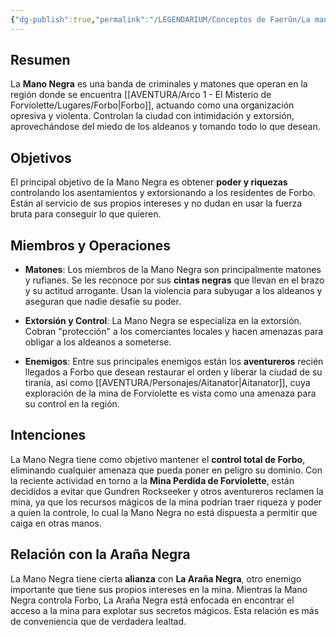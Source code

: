 ```yaml
---
{"dg-publish":true,"permalink":"/LEGENDARIUM/Conceptos de Faerûn/La mano negra/"}
---
```


## Resumen

La **Mano Negra** es una banda de criminales y matones que operan en la región donde se encuentra [[AVENTURA/Arco 1 -  El Misterio de Forviolette/Lugares/Forbo\|Forbo]], actuando como una organización opresiva y violenta. Controlan la ciudad con intimidación y extorsión, aprovechándose del miedo de los aldeanos y tomando todo lo que desean.

## Objetivos

El principal objetivo de la Mano Negra es obtener **poder y riquezas** controlando los asentamientos y extorsionando a los residentes de Forbo. Están al servicio de sus propios intereses y no dudan en usar la fuerza bruta para conseguir lo que quieren.

## Miembros y Operaciones

- **Matones**: Los miembros de la Mano Negra son principalmente matones y rufianes. Se les reconoce por sus **cintas negras** que llevan en el brazo y su actitud arrogante. Usan la violencia para subyugar a los aldeanos y aseguran que nadie desafíe su poder.

- **Extorsión y Control**: La Mano Negra se especializa en la extorsión. Cobran "protección" a los comerciantes locales y hacen amenazas para obligar a los aldeanos a someterse.
   
- **Enemigos**: Entre sus principales enemigos están los **aventureros** recién llegados a Forbo que desean restaurar el orden y liberar la ciudad de su tiranía, así como [[AVENTURA/Personajes/Aitanator\|Aitanator]], cuya exploración de la mina de Forviolette es vista como una amenaza para su control en la región.

## Intenciones

La Mano Negra tiene como objetivo mantener el **control total de Forbo**, eliminando cualquier amenaza que pueda poner en peligro su dominio. Con la reciente actividad en torno a la **Mina Perdida de Forviolette**, están decididos a evitar que Gundren Rockseeker y otros aventureros reclamen la mina, ya que los recursos mágicos de la mina podrían traer riqueza y poder a quien la controle, lo cual la Mano Negra no está dispuesta a permitir que caiga en otras manos.

## Relación con la Araña Negra

La Mano Negra tiene cierta **alianza** con **La Araña Negra**, otro enemigo importante que tiene sus propios intereses en la mina. Mientras la Mano Negra controla Forbo, La Araña Negra está enfocada en encontrar el acceso a la mina para explotar sus secretos mágicos. Esta relación es más de conveniencia que de verdadera lealtad.